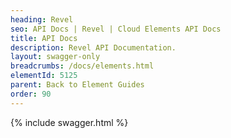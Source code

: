 ```yaml
---
heading: Revel
seo: API Docs | Revel | Cloud Elements API Docs
title: API Docs
description: Revel API Documentation.
layout: swagger-only
breadcrumbs: /docs/elements.html
elementId: 5125
parent: Back to Element Guides
order: 90
---
```


{% include swagger.html %}
